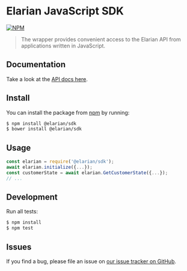 # Elarian JavaScript SDK

[![NPM](https://nodei.co/npm/elarian.png?downloads=true&downloadRank=true&stars=true)](https://www.npmjs.org/package/elarian/sdk)

> The wrapper provides convenient access to the Elarian API from applications written in JavaScript.

## Documentation

Take a look at the [API docs here](http://docs.elarian.com).


## Install

You can install the package from [npm](npmjs.com/package/elarian/sdk) by running: 

```bash
$ npm install @elarian/sdk
$ bower install @elarian/sdk
```

## Usage


```javascript
const elarian = require('@elarian/sdk');
await elarian.initialize({...});
const customerState = await elarian.GetCustomerState({...});
// ...
```

## Development

Run all tests:

```bash
$ npm install
$ npm test
```

## Issues

If you find a bug, please file an issue on [our issue tracker on GitHub](https://github.com/ElarianLtd/javascript-sdk/issues).